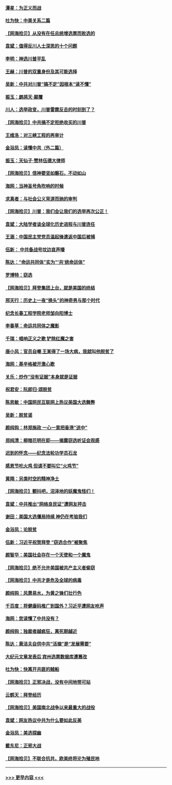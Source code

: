 #### [潭星：为正义而战](../pages/nsc993/n12600926.md?t=12072251) 
#### [吐为快：中美关系二篇](../pages/nsc993/n12600908.md?t=12072251) 
#### [【网海拾贝】从没有在任总统增选票而败选的](../pages/nsc993/n12600435.md?t=12072251) 
#### [袁斌：值得反川人士深思的十个问题](../pages/nsc993/n12600332.md?t=12072251) 
#### [李明：神选川普平乱](../pages/nsc993/n12599751.md?t=12072251) 
#### [王赫：川普的双重身份及其可能选择](../pages/nsc993/n12599723.md?t=12072251) 
#### [吴新：中共对川普“搞不定”因根本“读不懂”](../pages/nsc993/n12599502.md?t=12072251) 
#### [振玉：鹧鸪天‧颠覆](../pages/nsc993/n12599494.md?t=12072251) 
#### [川人：选举政变，川普雷霆反击的时刻到了？](../pages/nsc993/n12599291.md?t=12072251) 
#### [【网海拾贝】中共搞不定拒绝收买的川普](../pages/nsc993/n12598955.md?t=12072251) 
#### [王维洛：对三峡工程的再审计](../pages/nsc993/n12598436.md?t=12072251) 
#### [金浴凤：读懂中共（外二篇）](../pages/nsc993/n12597943.md?t=12072251) 
#### [振玉：天仙子‧赞林伍德大律师](../pages/nsc993/n12597929.md?t=12072251) 
#### [【网海拾贝】信神要坚如磐石，不动如山](../pages/nsc993/n12597901.md?t=12072251) 
#### [海网：当神圣号角吹响的时候](../pages/nsc993/n12595891.md?t=12072251) 
#### [求真者：与社会公义背道而驰的审判](../pages/nsc993/n12595868.md?t=12072251) 
#### [【网海拾贝】川普：我们会让我们的选举再次公正！](../pages/nsc993/n12594930.md?t=12072251) 
#### [袁斌：大陆学者谈全球化历史进程与川普连任](../pages/nsc993/n12594690.md?t=12072251) 
#### [王涵：中国民主党党员温起锋遣返中国后被捕](../pages/nsc993/n12594540.md?t=12072251) 
#### [伍新： 中共备战号坟边哀声嚎](../pages/nsc993/n12593086.md?t=12072251) 
#### [陈达：“命运共同体”实为“‘共’统命运体”](../pages/nsc993/n12590865.md?t=12072251) 
#### [罗博特：窃选](../pages/nsc993/n12590619.md?t=12072251) 
#### [【网海拾贝】拜登集团上台，就是美国的终结](../pages/nsc993/n12589725.md?t=12072251) 
#### [邢天行：历史上一夜“换头”的神奇男与那个时代](../pages/nsc993/n12589424.md?t=12072251) 
#### [纪念长春工程学院老师邹向阳博士](../pages/nsc993/n12585390.md?t=12072251) 
#### [李春草：命运共同体之魔影](../pages/nsc993/n12585026.md?t=12072251) 
#### [千瑞：唱响正义之歌 铲除红魔之害](../pages/nsc993/n12585002.md?t=12072251) 
#### [唐小风：官员自嘲 王某得了一场大病，我就叫他脱贫了](../pages/nsc993/n12584981.md?t=12072251) 
#### [海网：基辛格被开激心歌](../pages/nsc993/n12584946.md?t=12072251) 
#### [关乐：炒作“没有证据”本身就是证据](../pages/nsc993/n12583146.md?t=12072251) 
#### [祝君安：阮郎归‧颂脱贫](../pages/nsc993/n12583119.md?t=12072251) 
#### [陈思敏：中国网民互联网上热议美国大选舞弊](../pages/nsc993/n12582845.md?t=12072251) 
#### [吴新：脱贫谣](../pages/nsc993/n12580839.md?t=12072251) 
#### [颜纯钩：林郑施政 一心一意把香港“送中”](../pages/nsc993/n12580805.md?t=12072251) 
#### [郑纯清：柳暗花明在即——揭露窃选听证会观感](../pages/nsc993/n12580795.md?t=12072251) 
#### [迟到的怀念——纪念法轮功学员石龙](../pages/nsc993/n12580245.md?t=12072251) 
#### [感恩节吃火鸡  但请不要叫它“火鸡节”](../pages/nsc993/n12580252.md?t=12072251) 
#### [黄翔：另类时空的精神净土](../pages/nsc993/n12578638.md?t=12072251) 
#### [【网海拾贝】颤抖吧，沼泽地的妖魔鬼怪们！](../pages/nsc993/n12578552.md?t=12072251) 
#### [袁斌：中共推出“网络良民证”遭网友抨击](../pages/nsc993/n12578511.md?t=12072251) 
#### [谢田：美国大选僵局持续 神仍在考验我们](../pages/nsc993/n12577432.md?t=12072251) 
#### [金浴凤：论脱贫](../pages/nsc993/n12576386.md?t=12072251) 
#### [伍新：习近平祝贺拜登 “窃选合作”被聚焦](../pages/nsc993/n12576358.md?t=12072251) 
#### [颜智华：美国社会存在一个天使和一个魔鬼](../pages/nsc993/n12574299.md?t=12072251) 
#### [【网海拾贝】绝不允许美国被共产主义者偷窃](../pages/nsc993/n12573396.md?t=12072251) 
#### [【网海拾贝】中共才是危及全球的病毒](../pages/nsc993/n12571204.md?t=12072251) 
#### [颜纯钩：风萧易水，为黄之锋们壮行色](../pages/nsc993/n12571487.md?t=12072251) 
#### [千百度：将健康码推广到国外？习近平遭网友呛声](../pages/nsc993/n12570808.md?t=12072251) 
#### [海网：您读懂了中共没有？](../pages/nsc993/n12570487.md?t=12072251) 
#### [颜纯钩：独裁者越疯狂，离死期越近](../pages/nsc993/n12569055.md?t=12072251) 
#### [陈达：黄洁夫自供中共“活摘”是“发展需要”](../pages/nsc993/n12568541.md?t=12072251) 
#### [大纪元文章发表后 宾州选票数据库遭篡改](../pages/nsc993/n12568105.md?t=12072251) 
#### [吐为快：快离开共匪的贼船](../pages/nsc993/n12568462.md?t=12072251) 
#### [【网海拾贝】正邪决战，没有中间地带可站](../pages/nsc993/n12568439.md?t=12072251) 
#### [云鹤天：拜登经历](../pages/nsc993/n12567294.md?t=12072251) 
#### [【网海拾贝】美国南北战争以来最重大的战役](../pages/nsc993/n12567247.md?t=12072251) 
#### [袁斌：网友热议中共为什么要如此反美](../pages/nsc993/n12567162.md?t=12072251) 
#### [金浴凤：美选探幽](../pages/nsc993/n12567147.md?t=12072251) 
#### [戴东尼：正邪大战](../pages/nsc993/n12567033.md?t=12072251) 
#### [【网海拾贝】不联合抗共，欧美终将沦为殖民地](../pages/nsc993/n12565068.md?t=12072251) 

----
#### [ >>> 更早内容 <<< ](../indexes/nsc993-earlier.md)

